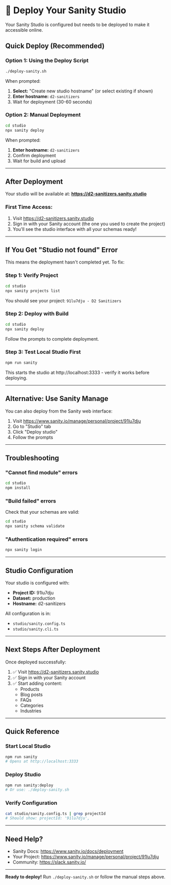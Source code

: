 # 🚀 Deploy Your Sanity Studio

Your Sanity Studio is configured but needs to be deployed to make it accessible online.

## Quick Deploy (Recommended)

### Option 1: Using the Deploy Script

```bash
./deploy-sanity.sh
```

When prompted:
1. **Select:** "Create new studio hostname" (or select existing if shown)
2. **Enter hostname:** `d2-sanitizers`
3. Wait for deployment (30-60 seconds)

### Option 2: Manual Deployment

```bash
cd studio
npx sanity deploy
```

When prompted:
1. **Enter hostname:** `d2-sanitizers`
2. Confirm deployment
3. Wait for build and upload

---

## After Deployment

Your studio will be available at:
**https://d2-sanitizers.sanity.studio**

### First Time Access:
1. Visit https://d2-sanitizers.sanity.studio
2. Sign in with your Sanity account (the one you used to create the project)
3. You'll see the studio interface with all your schemas ready!

---

## If You Get "Studio not found" Error

This means the deployment hasn't completed yet. To fix:

### Step 1: Verify Project
```bash
cd studio
npx sanity projects list
```

You should see your project: `91lu7dju - D2 Sanitizers`

### Step 2: Deploy with Build
```bash
cd studio
npx sanity deploy
```

Follow the prompts to complete deployment.

### Step 3: Test Local Studio First
```bash
npm run sanity
```

This starts the studio at http://localhost:3333 - verify it works before deploying.

---

## Alternative: Use Sanity Manage

You can also deploy from the Sanity web interface:

1. Visit https://www.sanity.io/manage/personal/project/91lu7dju
2. Go to "Studio" tab
3. Click "Deploy studio"
4. Follow the prompts

---

## Troubleshooting

### "Cannot find module" errors
```bash
cd studio
npm install
```

### "Build failed" errors
Check that your schemas are valid:
```bash
cd studio
npx sanity schema validate
```

### "Authentication required" errors
```bash
npx sanity login
```

---

## Studio Configuration

Your studio is configured with:
- **Project ID:** 91lu7dju
- **Dataset:** production
- **Hostname:** d2-sanitizers

All configuration is in:
- `studio/sanity.config.ts`
- `studio/sanity.cli.ts`

---

## Next Steps After Deployment

Once deployed successfully:

1. ✅ Visit https://d2-sanitizers.sanity.studio
2. ✅ Sign in with your Sanity account
3. ✅ Start adding content:
   - Products
   - Blog posts
   - FAQs
   - Categories
   - Industries

---

## Quick Reference

### Start Local Studio
```bash
npm run sanity
# Opens at http://localhost:3333
```

### Deploy Studio
```bash
npm run sanity:deploy
# Or use: ./deploy-sanity.sh
```

### Verify Configuration
```bash
cat studio/sanity.config.ts | grep projectId
# Should show: projectId: '91lu7dju',
```

---

## Need Help?

- Sanity Docs: https://www.sanity.io/docs/deployment
- Your Project: https://www.sanity.io/manage/personal/project/91lu7dju
- Community: https://slack.sanity.io/

---

**Ready to deploy!** Run `./deploy-sanity.sh` or follow the manual steps above.